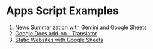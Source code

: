 # Apps Script Examples

1. [News Summarization with Gemini and Google Sheets](News%20Summarization%20with%20Gemini%20and%20Google%20Sheets.md)
2. [Google Docs add-on - Translator](Google%20Docs%20Add-on_Translator.md)
3. [Static Websites with Google Sheets](Static%20Websites%20with%20Google%20Sheets.md)